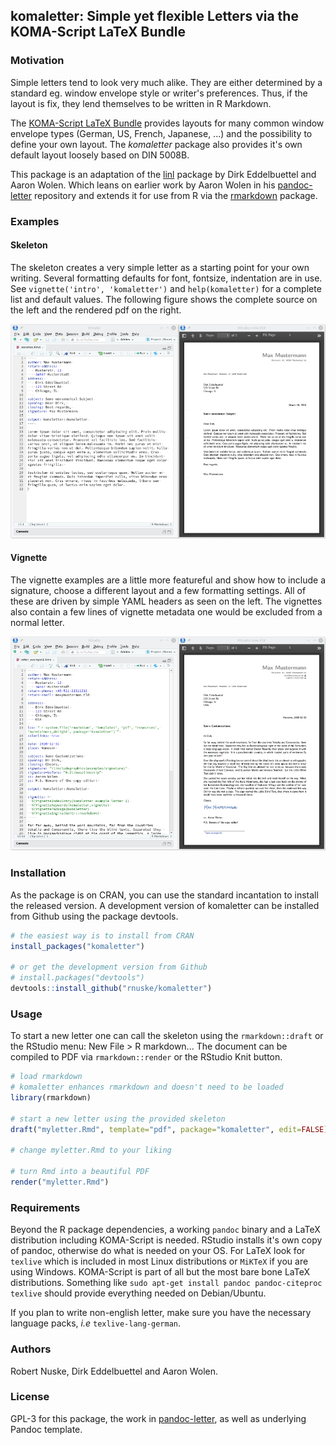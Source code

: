 ## komaletter: Simple yet flexible Letters via the KOMA-Script LaTeX Bundle 


### Motivation
Simple letters tend to look very much alike. They are either determined by a 
standard eg. window envelope style or writer's preferences. Thus, if the layout
is fix, they lend themselves to be written in R Markdown.

The [KOMA-Script LaTeX Bundle](https://www.komascript.de) provides layouts for
many common window envelope types (German, US, French, Japanese, ...) and the
possibility to define your own layout. The *komaletter* package also provides
it's own default layout loosely based on DIN 5008B.

This package is an adaptation of the
[linl](https://cran.r-project.org/package=rmarkdown) package
by Dirk Eddelbuettel and Aaron Wolen. Which leans on earlier work by 
Aaron Wolen in his [pandoc-letter](https://github.com/aaronwolen/pandoc-letter) 
repository and extends it for use from R via the
[rmarkdown](https://cran.r-project.org/package=rmarkdown) package.


### Examples

#### Skeleton
The skeleton creates a very simple letter as a starting point for your own
writing. Several formatting defaults for font, fontsize, indentation are in use.
See `vignette('intro', 'komaletter')` and `help(komaletter)` for a complete list
and default values. The following figure shows the complete source on the left
and the rendered pdf on the right.

![](./man/figures/skeleton.png)


#### Vignette
The vignette examples are a little more featureful and show how to include a
signature, choose a different layout and a few formatting settings.
All of these are driven by simple YAML headers as seen on the left.
The vignettes also contain a few lines of vignette metadata one would be
excluded from a normal letter.

![](./man/figures/letter_example1.png)


### Installation
As the package is on CRAN, you can use the standard incantation to install the
released version. A development version of komaletter can be installed from 
Github using the package devtools.

```r
# the easiest way is to install from CRAN
install_packages("komaletter")

# or get the development version from Github
# install.packages("devtools")
devtools::install_github("rnuske/komaletter")
```


### Usage
To start a new letter one can call the skeleton using the `rmarkdown::draft` or the RStudio menu: New File > R markdown... The document can be compiled to PDF via `rmarkdown::render` or the RStudio Knit button.

```r
# load rmarkdown
# komaletter enhances rmarkdown and doesn't need to be loaded
library(rmarkdown)

# start a new letter using the provided skeleton
draft("myletter.Rmd", template="pdf", package="komaletter", edit=FALSE)

# change myletter.Rmd to your liking

# turn Rmd into a beautiful PDF
render("myletter.Rmd")
```

### Requirements
Beyond the R package dependencies, a working `pandoc` binary and a LaTeX
distribution including KOMA-Script is needed. RStudio installs it's own copy of
pandoc, otherwise do what is needed on your OS. For LaTeX look for `texlive`
which is included in most Linux distributions or `MiKTeX` if you are using
Windows. KOMA-Script is part of all but the most bare bone LaTeX distributions.
Something like `sudo apt-get install pandoc pandoc-citeproc texlive` should provide everything needed on Debian/Ubuntu.

If you plan to write non-english letter, make sure you have the necessary 
language packs, _i.e_ `texlive-lang-german`.

### Authors
Robert Nuske, Dirk Eddelbuettel and Aaron Wolen.


### License
GPL-3 for this package, the work in [pandoc-letter](https://github.com/aaronwolen/pandoc-letter), 
as well as underlying Pandoc template.
